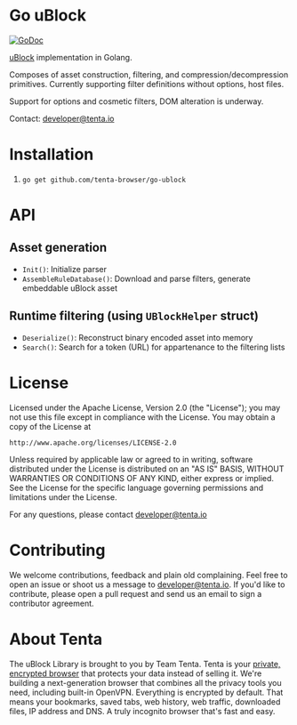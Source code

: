 Go uBlock
=========

[![GoDoc](https://godoc.org/github.com/tenta-browser/go-ublock?status.svg)](https://godoc.org/github.com/tenta-browser/go-ublock)

[uBlock](https://github.com/gorhill/uBlock) implementation in Golang.

Composes of asset construction, filtering, and compression/decompression primitives.
Currently supporting filter definitions without options, host files.

Support for options and cosmetic filters, DOM alteration is underway.

Contact: developer@tenta.io

Installation
============

1. `go get github.com/tenta-browser/go-ublock`

API
===

Asset generation
----------------
* `Init()`: Initialize parser
* `AssembleRuleDatabase()`: Download and parse filters, generate embeddable uBlock asset

Runtime filtering (using `UBlockHelper` struct)
-----------------
* `Deserialize()`: Reconstruct binary encoded asset into memory
* `Search()`: Search for a token (URL) for appartenance to the filtering lists

License
=======

Licensed under the Apache License, Version 2.0 (the "License");
you may not use this file except in compliance with the License.
You may obtain a copy of the License at

    http://www.apache.org/licenses/LICENSE-2.0

Unless required by applicable law or agreed to in writing, software
distributed under the License is distributed on an "AS IS" BASIS,
WITHOUT WARRANTIES OR CONDITIONS OF ANY KIND, either express or implied.
See the License for the specific language governing permissions and
limitations under the License.

For any questions, please contact developer@tenta.io

Contributing
============

We welcome contributions, feedback and plain old complaining. Feel free to open
an issue or shoot us a message to developer@tenta.io. If you'd like to contribute,
please open a pull request and send us an email to sign a contributor agreement.

About Tenta
===========

The uBlock Library is brought to you by Team Tenta. Tenta is your [private, encrypted browser](https://tenta.com) that protects your data instead of selling it. We're building a next-generation browser that combines all the privacy tools you need, including built-in OpenVPN. Everything is encrypted by default. That means your bookmarks, saved tabs, web history, web traffic, downloaded files, IP address and DNS. A truly incognito browser that's fast and easy.

